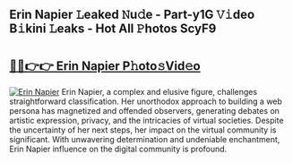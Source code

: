 ## Erin Napier 𝙻eaked 𝙽u𝚍e - Part-y1G 𝚅𝚒deo B𝚒kini 𝙻eaks - Hot All 𝙿hotos ScyF9

# <h2><a href="http://ld1s5w.urlbe.top/?page=Erin+Napier">🔗🔗👉👉 Erin Napier P𝚑oto𝚜Vid𝚎o</a></h2>

[![Erin Napier](https://i.imgur.com/eBuTRDB.gif)](http://ld1s5w.urlbe.top/?page=Erin+Napier)
Erin Napier, a complex and elusive figure, challenges straightforward classification. Her unorthodox approach to building a web persona has magnetized and offended observers, generating debates on artistic expression, privacy, and the intricacies of virtual societies. Despite the uncertainty of her next steps, her impact on the virtual community is significant. With unwavering determination and undeniable enchantment, Erin Napier influence on the digital community is profound.
